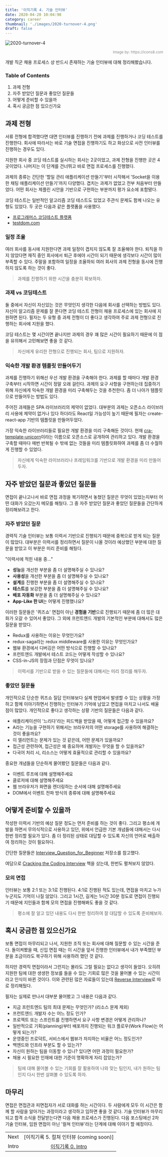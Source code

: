 ```yaml
---
title: '이직기록 4. 기술 인터뷰'
date: 2020-04-20 10:04:98
category: career
thumbnail: './images/2020-turnover-4.png'
draft: false
---
```


![2020-turnover-4](./images/2020-turnover-4.png)

<div style="opacity: 0.5" align="right">
    <sup>Image by: <a>https://icons8.com</a></sup>
</div>

개발 직군 채용 프로세스 상 반드시 존재하는 기술 인터뷰에 대해 정리해봤습니다.

### Table of Contents

1. 과제 전형
2. 자주 받았던 질문과 좋았던 질문들
3. 어떻게 준비할 수 있을까
4. 혹시 궁금한 점 있으신가요

## 과제 전형

서류 전형에 합격했다면 대면 인터뷰를 진행하기 전에 과제를 진행하거나 코딩 테스트를 진행한다. 회사에 따라서는 바로 기술 면접을 진행하기도 하고 화상으로 사전 인터뷰를 진행하는 경우도 있다.

지원한 회사 중 코딩 테스트를 실시하는 회사는 2곳이었고, 과제 전형을 진행한 곳은 4곳이었다. 나머지는 이 단계를 건너뛰고 바로 면접 프로세스를 진행했다.

과제의 종류는 간단한 '할일 관리 애플리케이션 만들기'부터 시작해서 'Socket을 이용한 채팅 애플리케이션 만들기'까지 다양했다. 겹치는 과제가 없었고 전부 처음부터 만들었다. 어떤 회사는 제플린 시안을 기반으로 구현하는 부분까지 평가 요소에 포함됐다.

코딩 테스트는 일반적인 알고리즘 코딩 테스트도 있었고 주관식 문제도 함께 나오는 유형도 있었다. 두 곳은 다음과 같은 플랫폼을 사용했다.

- [프로그래머스 코딩테스트 플랫폼](https://programmers.co.kr/)
- [testdom.com](https://www.testdome.com/)

### 일정 조율

여러 회사를 동시에 지원한다면 과제 일정이 겹치지 않도록 잘 조율해야 한다. 퇴직을 하지 않았다면 재직 중인 회사에서 퇴근 후에야 시간이 되기 때문에 생각보다 시간이 많이 부족할 수 있다. 주말을 포함하여 일정을 조율하되 여러 회사의 과제 전형을 동시에 진행하지 않도록 하는 것이 좋다.

> 과제를 진행하기 위한 시간을 충분히 확보하자.

### 과제 vs 코딩테스트

둘 중에서 자신이 자신있는 것은 무엇인지 생각한 다음에 회사를 선택하는 방법도 있다. 자신이 알고리즘 문제를 잘 푼다면 코딩 테스트 전형이 채용 프로세스에 있는 회사에 지원하면 된다. 필자는 두 유형 중 과제 전형이 더 좋다고 생각하여 주로 과제 전형으로 진행하는 회사에 지원을 했다.

코딩 테스트는 몇 시간이면 끝나지만 과제의 경우 꽤 많은 시간이 필요하기 때문에 이 점을 유의해서 고민해보면 좋을 것 같다.

> 자신에게 유리한 전형으로 진행되는 회사, 팀으로 지원하자.

### 익숙한 개발 환경 템플릿 만들어두기

과제를 진행하기 위해선 우선 개발 환경을 구축해야 한다. 과제를 할 때마다 개발 환경 구축부터 시작하면 시간이 정말 오래 걸린다. 과제의 요구 사항을 구현하는데 집중하기 위해 자신에게 익숙한 개발 환경을 미리 구축해두는 것을 추천한다. 좀 더 나아가 템플릿으로 만들어두는 방법도 있다.

주어진 과제들은 SPA 라이브러리의 제약이 없었다. 대부분의 과제는 오픈소스 라이브러리 사용에 제약이 없거나 있다 하더라도 React일 가능성이 높기 때문에 필자는 create-react-app 기반의 템플릿을 만들어두었다.

가장 익숙한 라이브러리들로 필요한 개발 환경을 미리 구축해둔 것이다. 현재 [cra-template-unicorn](https://github.com/JaeYeopHan/cra-template-unicorn)이라는 이름으로 오픈소스로 공개하여 관리하고 있다. 개발 환경을 구축할 때마다 매번 반복될 수 밖에 없는 것들을 미리 템플릿화하여 과제를 좀 더 수월하게 진행할 수 있었다.

> 자신에게 익숙한 라이브러리나 프레임워크를 기반으로 개발 환경을 미리 만들어두자.

## 자주 받았던 질문과 좋았던 질문들

면접이 끝나고나서 바로 면접 과정을 복기하면서 놓쳤던 질문은 무엇이 있었는지부터 어떤 대화가 오갔는지 메모를 해뒀다. 그 중 자주 받았던 질문과 좋았던 질문들을 간단하게 정리해보려고 한다.

### 자주 받았던 질문

경력직 기술 인터뷰는 보통 이력서 기반으로 진행되기 때문에 중복으로 받게 되는 질문이 많았다. 대부분은 이력서를 정리하면서 질문이 나올 것이라 예상했던 부분에 대한 질문을 받았고 이 부분은 미리 준비를 해뒀다.

"이력서에 적힌 내용 중..."

- **성능**을 개선한 부분을 좀 더 설명해주실 수 있나요?
- **사용성**을 개선한 부분을 좀 더 설명해주실 수 있나요?
- **설계**를 진행한 부분을 좀 더 설명해주실 수 있나요?
- **테스트**를 보강한 부분을 좀 더 설명해주실 수 있나요?
- **배포 자동화** 부분을 좀 더 설명해주실 수 있나요?
- **App-Like 한 UI**는 어떻게 진행했나요?

이러한 질문들은 '퀴즈쇼' 면접이 아닌 **경험을 기반**으로 진행되기 때문에 좀 더 많은 대화가 오갈 수 있어서 좋았다. 그 외에 프런트엔드 개발의 기본적인 부분에 대해서도 많은 질문을 받았다.

- Redux를 사용하는 이유는 무엇인가요?
- redux-saga라는 redux middleware를 사용한 이유는 무엇인가요?
- 웹뷰 환경에서 디버깅은 어떤 방식으로 진행할 수 있나요?
- 프런트엔드 개발에서 테스트 코드는 어떻게 작성할 수 있나요?
- CSS-in-JS의 장점과 단점은 무엇이 있나요?

> 이력서를 기반으로 받을 수 있는 질문들에 대해서는 미리 정리를 해두자.

### 좋았던 질문들

개인적으로 단순한 퀴즈쇼 질답 인터뷰보다 실제 현업에서 발생할 수 있는 상황을 가정하고 함께 이야기하면서 진행하는 인터뷰가 기억에 남았고 면접을 마치고 나서도 배울 점이 많았다. 개인적으로 좋다고 생각하는 상황 기반의 질문들은 다음과 같다.

- 애플리케이션이 '느리다'라는 피드백을 받았을 때, 어떻게 접근할 수 있을까요?
- A라는 기능을 구현하기 위해서는 브라우저의 어떤 storage를 사용하여 해결하는 것이 좋을까요?
- 이 엘리먼트는 문제가 있는 것 같은데, 어떤 문제가 있을까요?
- 접근성 관련하여, 접근성은 왜 중요하며 개발자는 무엇을 할 수 있을까요?
- 다국어 처리 시, 리소스는 어떻게 효율적으로 관리할 수 있을까요?

중요한 개념들을 단순하게 물어봤던 질문들은 다음과 같다.

- 이벤트 루프에 대해 설명해주세요
- 클로저에 대해 설명해주세요
- 웹 브라우저가 화면을 렌더링하는 순서에 대해 설명해주세요
- DOM에서 이벤트 전파 방식의 종류에 대해 설명해주세요

## 어떻게 준비할 수 있을까

작성한 이력서 기반의 예상 질문 정도는 먼저 준비를 하는 것이 좋다. 그리고 평소에 개발을 하면서 무의식적으로 사용하고 있던, 위에서 언급한 기본 개념들에 대해서는 다시 한번 정리할 필요가 있다. 좀 더 정리된 상태로 대답할 수 있도록 자신의 언어로 배출하여 정리하는 것이 필요하다.

간단한 질문들은 [Interview_Question_for_Beginner](https://github.com/JaeYeopHan/Interview_Question_for_Beginner) 저장소를 참고했다.

여담으로 [Cracking the Coding Interview](http://www.crackingthecodinginterview.com/) 책을 샀는데, 한번도 펼쳐보지 않았다.

### 모의 면접

인터뷰는 보통 2:1 또는 3:1로 진행된다. 4:1로 진행된 적도 있는데, 면접을 마치고 누가 누군지도 기억이 나질 않았다. 그리고 1시간, 길게는 1시간 30분 정도로 면접이 진행되기 때문에 지인들과 함께 모의 면접을 진행해봐도 좋을 것 같다.

> 평소에 잘 알고 있던 내용도 다시 한번 정리하여 잘 대답할 수 있도록 준비해보자.

## 혹시 궁금한 점 있으신가요

보통 면접이 마무리되고 나서, 지원한 조직 또는 회사에 대해 질문할 수 있는 시간을 준다. 돌이켜봤을 때, 신입 면접 때는 이 시간을 앞서 진행한 인터뷰에서 내가 부족했던 부분을 조금이라도 복구하기 위해 사용하려 했던 것 같다.

하지만 경력직 면접이라서 그런지는 몰라도 그럴 필요는 없다고 생각이 들었다. 오히려 지원한 팀에 대한 생생한 정보를 들을 수 있는 기회로 많은 것을 물어볼 수 있는 시간이라고 인식이 바뀐 것이다. 이와 관련된 많은 자료들이 있는데 [Reverse Interview](https://github.com/JaeYeopHan/Interview_Question_for_Beginner/tree/master/Reverse_Interview)로 따로 정리해뒀다.

필자는 실제로 만나서 대부분 물어봤고 그 내용은 다음과 같다.

- 지금 프런트엔드 팀의 최대 문제는 무엇인가? (리소스 문제 제외)
- 프런트엔드 개발자 수는 어느 정도 인가?
- 프로젝트 또는 스프린트를 진행하면서 요구 사항 변경은 어떻게 관리하나?
- 일반적으로 기획(planning)부터 배포까지 진행되는 워크 플로우(Work Flow)는 어떻게 되는가?
- 운영중인 프로덕트, 서비스에서 웹뷰가 차지하는 비율은 어느 정도인가?
- 백엔드와 인프라 부분도 할 수 있는가?
- 자신이 원하는 팀을 이동할 수 있나? 있다면 어떤 과정이 필요한가?
- 채용 시 필요한 인재에 대한 기준이 명확하게 자리 잡았는가?

> 팀에 대해 물어볼 수 있는 기회를 잘 활용하여 나와 맞는 팀인지, 내가 원하는 팀인지 다시 한번 살펴볼 수 있도록 하자.

## 마무리

면접은 면접관과 피면접자가 서로 대화를 하는 시간이다. 두 사람에게 모두 이 시간은 함께 할 사람을 알아가는 과정이라고 생각하고 임하면 좋을 것 같다. 기술 인터뷰가 마무리되고 합격 소식을 전달받는다면 다음 채용 프로세스가 진행된다. 다음 포스팅에선 2차 기술 인터뷰, 임원 면접이 아닌 '컬쳐 인터뷰'라는 단계에 대해 이야기 할 예정이다.

|       |                                                              |
| :---: | :----------------------------------------------------------: |
| Next  |           [이직기록 5. 컬쳐 인터뷰 (coming soon)]            |
| Intro | [이직기록 0. Intro](https://jbee.io/career/2020-turnover-0/) |
